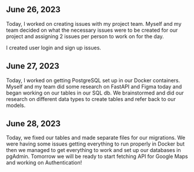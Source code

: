 ## June 26, 2023

Today, I worked on creating issues with my project team. Myself and my team decided on what the necessary issues were to be created for our project and assigning 2 issues per person to work on for the day.

I created user login and sign up issues.

## June 27, 2023

Today, I worked on getting PostgreSQL set up in our Docker containers. Myself and my team did some research on FastAPI and Figma today and began working on our tables in our SQL db. We brainstormed and did our research on different data types to create tables and refer back to our models.

## June 28, 2023

Today, we fixed our tables and made separate files for our migrations. We were having some issues getting everything to run properly in Docker but then we managed to get everything to work and set up our databases in pgAdmin. Tomorrow we will be ready to start fetching API for Google Maps and working on Authentication!
